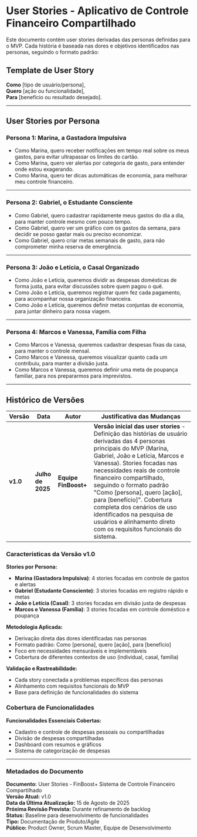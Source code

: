 # User Stories - Aplicativo de Controle Financeiro Compartilhado

Este documento contém user stories derivadas das personas definidas para o MVP. Cada história é baseada nas dores e objetivos identificados nas personas, seguindo o formato padrão:

## Template de User Story

**Como** [tipo de usuário/persona],  
**Quero** [ação ou funcionalidade],  
**Para** [benefício ou resultado desejado].

---

## User Stories por Persona

### Persona 1: Marina, a Gastadora Impulsiva

- Como Marina, quero receber notificações em tempo real sobre os meus gastos, para evitar ultrapassar os limites do cartão.
- Como Marina, quero ver alertas por categoria de gasto, para entender onde estou exagerando.
- Como Marina, quero ter dicas automáticas de economia, para melhorar meu controle financeiro.

---

### Persona 2: Gabriel, o Estudante Consciente

- Como Gabriel, quero cadastrar rapidamente meus gastos do dia a dia, para manter controle mesmo com pouco tempo.
- Como Gabriel, quero ver um gráfico com os gastos da semana, para decidir se posso gastar mais ou preciso economizar.
- Como Gabriel, quero criar metas semanais de gasto, para não comprometer minha reserva de emergência.

---

### Persona 3: João e Letícia, o Casal Organizado

- Como João e Letícia, queremos dividir as despesas domésticas de forma justa, para evitar discussões sobre quem pagou o quê.
- Como João e Letícia, queremos registrar quem fez cada pagamento, para acompanhar nossa organização financeira.
- Como João e Letícia, queremos definir metas conjuntas de economia, para juntar dinheiro para nossa viagem.

---

### Persona 4: Marcos e Vanessa, Família com Filha

- Como Marcos e Vanessa, queremos cadastrar despesas fixas da casa, para manter o controle mensal.
- Como Marcos e Vanessa, queremos visualizar quanto cada um contribuiu, para manter a divisão justa.
- Como Marcos e Vanessa, queremos definir uma meta de poupança familiar, para nos prepararmos para imprevistos.

---

## Histórico de Versões

| Versão | Data              | Autor | Justificativa das Mudanças |
|--------|-------------------|-------|---------------------------|
| **v1.0** | **Julho de 2025** | **Equipe FinBoost+** | **Versão inicial das user stories** - Definição das histórias de usuário derivadas das 4 personas principais do MVP (Marina, Gabriel, João e Letícia, Marcos e Vanessa). Stories focadas nas necessidades reais de controle financeiro compartilhado, seguindo o formato padrão "Como [persona], quero [ação], para [benefício]". Cobertura completa dos cenários de uso identificados na pesquisa de usuários e alinhamento direto com os requisitos funcionais do sistema. |

### **Características da Versão v1.0**

**Stories por Persona:**
- **Marina (Gastadora Impulsiva)**: 4 stories focadas em controle de gastos e alertas
- **Gabriel (Estudante Consciente)**: 3 stories focadas em registro rápido e metas
- **João e Letícia (Casal)**: 3 stories focadas em divisão justa de despesas
- **Marcos e Vanessa (Família)**: 3 stories focadas em controle doméstico e poupança

**Metodologia Aplicada:**
- Derivação direta das dores identificadas nas personas
- Formato padrão: Como [persona], quero [ação], para [benefício]
- Foco em necessidades mensuráveis e implementáveis
- Cobertura de diferentes contextos de uso (individual, casal, família)

**Validação e Rastreabilidade:**
- Cada story conectada a problemas específicos das personas
- Alinhamento com requisitos funcionais do MVP
- Base para definição de funcionalidades do sistema

### **Cobertura de Funcionalidades**

**Funcionalidades Essenciais Cobertas:**
- Cadastro e controle de despesas pessoais ou compartilhadas
- Divisão de despesas compartilhadas
- Dashboard com resumos e gráficos
- Sistema de categorização de despesas

---

### **Metadados do Documento**

**Documento:** User Stories - FinBoost+ Sistema de Controle Financeiro Compartilhado  
**Versão Atual:** v1.0  
**Data da Última Atualização:** 15 de Agosto de 2025  
**Próxima Revisão Prevista:** Durante refinamento de backlog  
**Status:** Baseline para desenvolvimento de funcionalidades  
**Tipo:** Documentação de Produto/Agile  
**Público:** Product Owner, Scrum Master, Equipe de Desenvolvimento  
